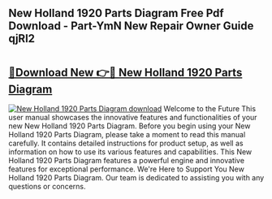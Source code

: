 ## New Holland 1920 Parts Diagram Free Pdf Download - Part-YmN New Repair Owner Guide qjRl2

# <h2><a href="http://dfi8bz.blite.top/?on=New+Holland+1920+Parts+Diagram">🔗Download New 👉🔴 New Holland 1920 Parts Diagram</a></h2>

[![New Holland 1920 Parts Diagram download](https://i.imgur.com/lujVjoI.png)](http://dfi8bz.blite.top/?on=New+Holland+1920+Parts+Diagram)
Welcome to the Future This user manual showcases the innovative features and functionalities of your new New Holland 1920 Parts Diagram. Before you begin using your New Holland 1920 Parts Diagram, please take a moment to read this manual carefully. It contains detailed instructions for product setup, as well as information on how to use its various features and capabilities. This New Holland 1920 Parts Diagram features a powerful engine and innovative features for exceptional performance. We're Here to Support You New Holland 1920 Parts Diagram. Our team is dedicated to assisting you with any questions or concerns.
